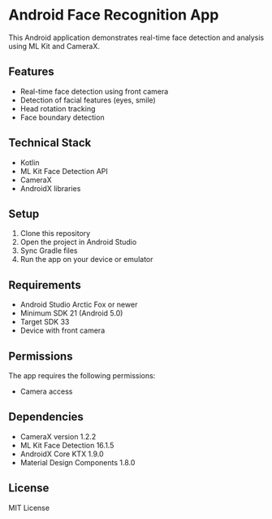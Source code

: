 # Android Face Recognition App

This Android application demonstrates real-time face detection and analysis using ML Kit and CameraX.

## Features

- Real-time face detection using front camera
- Detection of facial features (eyes, smile)
- Head rotation tracking
- Face boundary detection

## Technical Stack

- Kotlin
- ML Kit Face Detection API
- CameraX
- AndroidX libraries

## Setup

1. Clone this repository
2. Open the project in Android Studio
3. Sync Gradle files
4. Run the app on your device or emulator

## Requirements

- Android Studio Arctic Fox or newer
- Minimum SDK 21 (Android 5.0)
- Target SDK 33
- Device with front camera

## Permissions

The app requires the following permissions:
- Camera access

## Dependencies

- CameraX version 1.2.2
- ML Kit Face Detection 16.1.5
- AndroidX Core KTX 1.9.0
- Material Design Components 1.8.0

## License

MIT License
